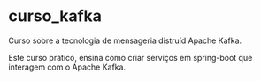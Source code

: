 # curso_kafka

Curso sobre a tecnologia de mensageria distruíd Apache Kafka. 

Este curso prático, ensina como criar serviços em spring-boot que interagem com o Apache Kafka.
